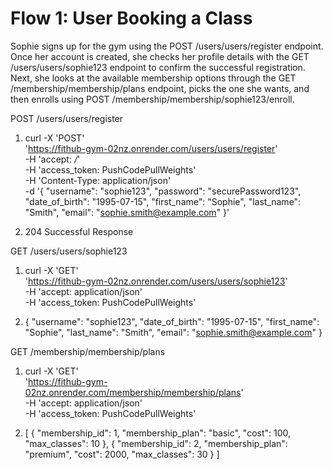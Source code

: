 # Flow 1: User Booking a Class
Sophie signs up for the gym using the POST /users/users/register endpoint. Once her account is created, she checks her profile details with the GET /users/users/sophie123 endpoint to confirm the successful registration. Next, she looks at the available membership options through the GET /membership/membership/plans endpoint, picks the one she wants, and then enrolls using POST /membership/membership/sophie123/enroll. 

POST /users/users/register

1. curl -X 'POST' \
  'https://fithub-gym-02nz.onrender.com/users/users/register' \
  -H 'accept: */*' \
  -H 'access_token: PushCodePullWeights' \
  -H 'Content-Type: application/json' \
  -d '{
  "username": "sophie123",
  "password": "securePassword123",
  "date_of_birth": "1995-07-15",
  "first_name": "Sophie",
  "last_name": "Smith",
  "email": "sophie.smith@example.com"
}'

2. 204 Successful Response

GET /users/users/sophie123

1. curl -X 'GET' \
  'https://fithub-gym-02nz.onrender.com/users/users/sophie123' \
  -H 'accept: application/json' \
  -H 'access_token: PushCodePullWeights'

2. {
  "username": "sophie123",
  "date_of_birth": "1995-07-15",
  "first_name": "Sophie",
  "last_name": "Smith",
  "email": "sophie.smith@example.com"
}

GET /membership/membership/plans

1. curl -X 'GET' \
  'https://fithub-gym-02nz.onrender.com/membership/membership/plans' \
  -H 'accept: application/json' \
  -H 'access_token: PushCodePullWeights'

2. [
  {
    "membership_id": 1,
    "membership_plan": "basic",
    "cost": 100,
    "max_classes": 10
  },
  {
    "membership_id": 2,
    "membership_plan": "premium",
    "cost": 2000,
    "max_classes": 30
  }
]
